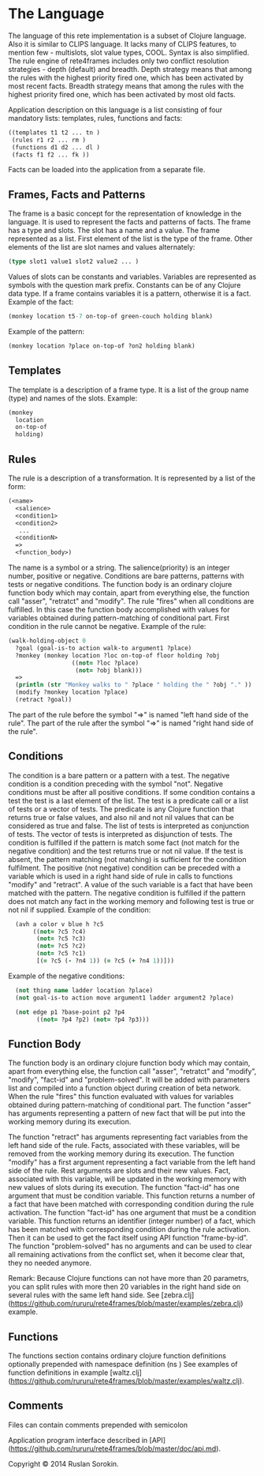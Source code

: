 # The Language

The language of this rete implementation is a subset of Clojure language. Also it is similar to CLIPS language.
It lacks many of CLIPS features, to mention few - multislots, slot value types, COOL. Syntax is also simplified.
The rule engine of rete4frames includes only two conflict resolution strategies - depth (default) and breadth. Depth strategy means that among the rules with the highest priority fired one, which has been activated by most recent facts. Breadth strategy means that among the rules with the highest priority fired one, which has been activated by most old facts.

Application description on this language is a list consisting of four mandatory lists: templates, rules, functions and facts:
```clj
((templates t1 t2 ... tn )
 (rules r1 r2 ... rm )
 (functions d1 d2 ... dl )
 (facts f1 f2 ... fk ))
```
Facts can be loaded into the application from a separate file.

Frames, Facts and Patterns
----
The frame is a basic concept for the representation of knowledge in the language. It is used to represent the facts and patterns of facts.
The frame has a type and slots. The slot has a name and a value. The frame represented as a list.
First element of the list is the type of the frame. Other elements of the list are slot names and values alternately:
```clj
(type slot1 value1 slot2 value2 ... )
```
Values of slots can be constants and variables. Variables are represented as symbols with the question mark prefix. Constants can be of any Clojure data type.
If a frame contains variables it is a pattern, otherwise it is a fact.
Example of the fact:
```clj
(monkey location t5-7 on-top-of green-couch holding blank)
```
Example of the pattern:
```clj
(monkey location ?place on-top-of ?on2 holding blank)
```

Templates
----
The template is a description of a frame type. It is a list of the group name (type) and names of the slots.
Example:
```clj
(monkey
  location
  on-top-of
  holding)
```

Rules
----
The rule is a description of a transformation. It is represented by a list of the form:
```clj
(<name>
  <salience>
  <condition1>
  <condition2>
   ...
  <conditionN>
  =>
  <function_body>)
```
The name is a symbol or a string.
The salience(priority) is an integer number, positive or negative.
Conditions are bare patterns, patterns with tests or negative conditions.
The function body is an ordinary clojure function body which may contain, apart from everything else, the function call "asser", "retratct" and "modify".
The rule "fires" when all conditions are fulfilled. In this case the function body accomplished with values for variables obtained during pattern-matching of conditional part.
First condition in the rule cannot be negative.
Example of the rule:
```clj
(walk-holding-object 0
  ?goal (goal-is-to action walk-to argument1 ?place)
  ?monkey (monkey location ?loc on-top-of floor holding ?obj
                  ((not= ?loc ?place)
                   (not= ?obj blank)))
  =>
  (println (str "Monkey walks to " ?place " holding the " ?obj "." ))
  (modify ?monkey location ?place)
  (retract ?goal))
```
The part of the rule before the symbol "=>" is named "left hand side of the rule".
The part of the rule after the symbol "=>" is named "right hand side of the rule".

Conditions
----
The condition is a bare pattern or a pattern with a test.
The negative condition is a condition preceding with the symbol "not".
Negative conditions must be after all positive conditions.
If some condition contains a test the test is a last element of the list.
The test is a predicate call or a list of tests or a vector of tests.
The predicate is any Clojure function that returns true or false values, and also nil and not nil values that can be considered as true and false.
The list of tests is interpreted as conjunction of tests. The vector of tests is interpreted as disjunction of tests.
The condition is fulfilled if the pattern is match some fact (not match for the negative condition) and the test returns true or not nil value.
If the test is absent, the pattern matching (not matching) is sufficient for the condition fulfilment.
The positive (not negative) condition can be preceded with a variable which is used in a right hand side of rule in calls to functions "modify" and "retract".
A value of the such variable is a fact that have been matched with the pattern.
The negative condition is fulfilled if the pattern does not match any fact in the working memory and following test is true or not nil if supplied.
Example of the condition:
```clj
  (avh a color v blue h ?c5
       ((not= ?c5 ?c4)
        (not= ?c5 ?c3)
        (not= ?c5 ?c2)
        (not= ?c5 ?c1)
        [(= ?c5 (- ?n4 1)) (= ?c5 (+ ?n4 1))]))
```
Example of the negative conditions:
```clj
  (not thing name ladder location ?place)
  (not goal-is-to action move argument1 ladder argument2 ?place)
```
```clj
  (not edge p1 ?base-point p2 ?p4
        ((not= ?p4 ?p2) (not= ?p4 ?p3)))
```

Function Body
----
The function body is an ordinary clojure function body which may contain, apart from everything else, the function call "asser", "retratct" and "modify", "modify", "fact-id" and "problem-solved". It will be added with parameters list and compiled into a function object during creation of beta network. When the rule "fires" this function evaluated with values for variables obtained during pattern-matching of conditional part.
The function "asser" has arguments representing a pattern of new fact that will be put into the working memory during its execution.

The function "retract" has arguments representing  fact variables from the left hand side of the rule.
Facts, associated with these variables, will be removed from the working memory during its execution.
The function "modify" has a first argument representing a fact variable from the left hand side of the rule. Rest arguments are slots and their new values.
Fact, associated with this variable, will be updated in the working memory with new values of slots during its execution.
The function "fact-id" has one argument that must be condition variable. This function returns a number of a fact that have been matched with corresponding condition during the rule activation. The function "fact-id" has one argument that must be a condition variable. This function returns an identifier (integer number) of a fact, which has been matched with corresponding condition during the rule activation. Then it can be used to get the fact itself using API function "frame-by-id".
The function "problem-solved" has no arguments and can be used to clear all remaining activations from the conflict set, when it become clear that, they no needed anymore.

Remark: Because Clojure functions can not have more than 20 parametrs, you can split rules with more then 20 variables in the right hand side on several rules with the same left hand side. See [zebra.clj] (https://github.com/rururu/rete4frames/blob/master/examples/zebra.clj) example.

Functions
----
The functions section contains ordinary clojure function definitions optionally prepended with namespace definition (ns <namespace>)
See examples of function definitions in example [waltz.clj] (https://github.com/rururu/rete4frames/blob/master/examples/waltz.clj).

Comments
----
Files can contain comments prepended with semicolon

Application program interface described in [API] (https://github.com/rururu/rete4frames/blob/master/doc/api.md).

Copyright © 2014 Ruslan Sorokin.

